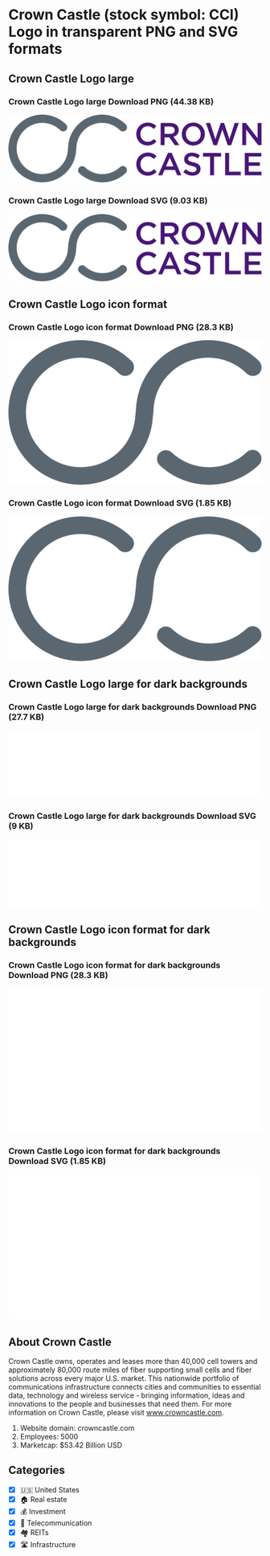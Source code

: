 # Crown Castle (stock symbol: CCI) Logo in transparent PNG and SVG formats

## Crown Castle Logo large

### Crown Castle Logo large Download PNG (44.38 KB)

![Crown Castle Logo large Download PNG (44.38 KB)](/img/orig/CCI_BIG-fee95cb3.png)

### Crown Castle Logo large Download SVG (9.03 KB)

![Crown Castle Logo large Download SVG (9.03 KB)](/img/orig/CCI_BIG-503c72bd.svg)

## Crown Castle Logo icon format

### Crown Castle Logo icon format Download PNG (28.3 KB)

![Crown Castle Logo icon format Download PNG (28.3 KB)](/img/orig/CCI-93fc946e.png)

### Crown Castle Logo icon format Download SVG (1.85 KB)

![Crown Castle Logo icon format Download SVG (1.85 KB)](/img/orig/CCI-73047807.svg)

## Crown Castle Logo large for dark backgrounds

### Crown Castle Logo large for dark backgrounds Download PNG (27.7 KB)

![Crown Castle Logo large for dark backgrounds Download PNG (27.7 KB)](/img/orig/CCI_BIG.D-15500fc6.png)

### Crown Castle Logo large for dark backgrounds Download SVG (9 KB)

![Crown Castle Logo large for dark backgrounds Download SVG (9 KB)](/img/orig/CCI_BIG.D-9e1406e3.svg)

## Crown Castle Logo icon format for dark backgrounds

### Crown Castle Logo icon format for dark backgrounds Download PNG (28.3 KB)

![Crown Castle Logo icon format for dark backgrounds Download PNG (28.3 KB)](/img/orig/CCI.D-2faa318b.png)

### Crown Castle Logo icon format for dark backgrounds Download SVG (1.85 KB)

![Crown Castle Logo icon format for dark backgrounds Download SVG (1.85 KB)](/img/orig/CCI.D-a40c5d99.svg)

## About Crown Castle

Crown Castle owns, operates and leases more than 40,000 cell towers and approximately 80,000 route miles of fiber supporting small cells and fiber solutions across every major U.S. market. This nationwide portfolio of communications infrastructure connects cities and communities to essential data, technology and wireless service - bringing information, ideas and innovations to the people and businesses that need them. For more information on Crown Castle, please visit www.crowncastle.com.

1. Website domain: crowncastle.com
2. Employees: 5000
3. Marketcap: $53.42 Billion USD


## Categories
- [x] 🇺🇸 United States
- [x] 🏠 Real estate
- [x] 💰 Investment
- [x] 📡 Telecommunication
- [x] 🏘️ REITs
- [x] 🛣️ Infrastructure
